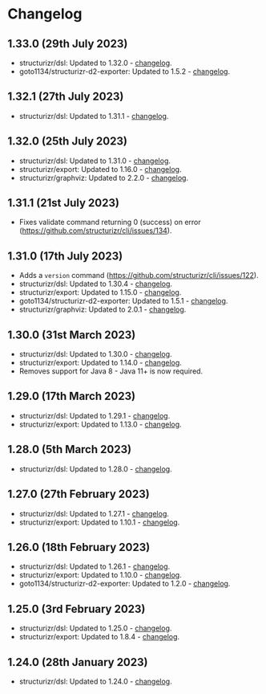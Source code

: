 # Changelog

## 1.33.0 (29th July 2023)

- structurizr/dsl: Updated to 1.32.0 - [changelog](https://github.com/structurizr/dsl/releases/tag/v1.32.0).
- goto1134/structurizr-d2-exporter: Updated to 1.5.2 - [changelog](https://github.com/goto1134/structurizr-d2-exporter/releases/tag/v1.5.2).

## 1.32.1 (27th July 2023)

- structurizr/dsl: Updated to 1.31.1 - [changelog](https://github.com/structurizr/dsl/releases/tag/v1.31.1).

## 1.32.0 (25th July 2023)

- structurizr/dsl: Updated to 1.31.0 - [changelog](https://github.com/structurizr/dsl/releases/tag/v1.31.0).
- structurizr/export: Updated to 1.16.0 - [changelog](https://github.com/structurizr/export/releases/tag/v1.16.0).
- structurizr/graphviz: Updated to 2.2.0 - [changelog](https://github.com/structurizr/graphviz/releases/tag/v2.2.0).

## 1.31.1 (21st July 2023)

- Fixes validate command returning 0 (success) on error (https://github.com/structurizr/cli/issues/134).

## 1.31.0 (17th July 2023)

- Adds a `version` command (https://github.com/structurizr/cli/issues/122).
- structurizr/dsl: Updated to 1.30.4 - [changelog](https://github.com/structurizr/dsl/releases/tag/v1.30.4).
- structurizr/export: Updated to 1.15.0 - [changelog](https://github.com/structurizr/export/releases/tag/v1.15.0).
- goto1134/structurizr-d2-exporter: Updated to 1.5.1 - [changelog](https://github.com/goto1134/structurizr-d2-exporter/releases/tag/v1.5.1).
- structurizr/graphviz: Updated to 2.0.1 - [changelog](https://github.com/structurizr/graphviz/releases/tag/v2.0.1).

## 1.30.0 (31st March 2023)

- structurizr/dsl: Updated to 1.30.0 - [changelog](https://github.com/structurizr/dsl/releases/tag/v1.30.0).
- structurizr/export: Updated to 1.14.0 - [changelog](https://github.com/structurizr/export/releases/tag/v1.14.0).
- Removes support for Java 8 - Java 11+ is now required.

## 1.29.0 (17th March 2023)

- structurizr/dsl: Updated to 1.29.1 - [changelog](https://github.com/structurizr/dsl/releases/tag/v1.29.1).
- structurizr/export: Updated to 1.13.0 - [changelog](https://github.com/structurizr/export/releases/tag/v1.13.0).

## 1.28.0 (5th March 2023)

- structurizr/dsl: Updated to 1.28.0 - [changelog](https://github.com/structurizr/dsl/releases).

## 1.27.0 (27th February 2023)

- structurizr/dsl: Updated to 1.27.1 - [changelog](https://github.com/structurizr/dsl/releases).
- structurizr/export: Updated to 1.10.1 - [changelog](https://github.com/structurizr/export/releases).

## 1.26.0 (18th February 2023)

- structurizr/dsl: Updated to 1.26.1 - [changelog](https://github.com/structurizr/dsl/releases).
- structurizr/export: Updated to 1.10.0 - [changelog](https://github.com/structurizr/export/releases).
- goto1134/structurizr-d2-exporter: Updated to 1.2.0 - [changelog](https://github.com/goto1134/structurizr-d2-exporter/releases).

## 1.25.0 (3rd February 2023)

- structurizr/dsl: Updated to 1.25.0 - [changelog](https://github.com/structurizr/dsl/releases).
- structurizr/export: Updated to 1.8.4 - [changelog](https://github.com/structurizr/export/releases).

## 1.24.0 (28th January 2023)

- structurizr/dsl: Updated to 1.24.0 - [changelog](https://github.com/structurizr/dsl/releases).